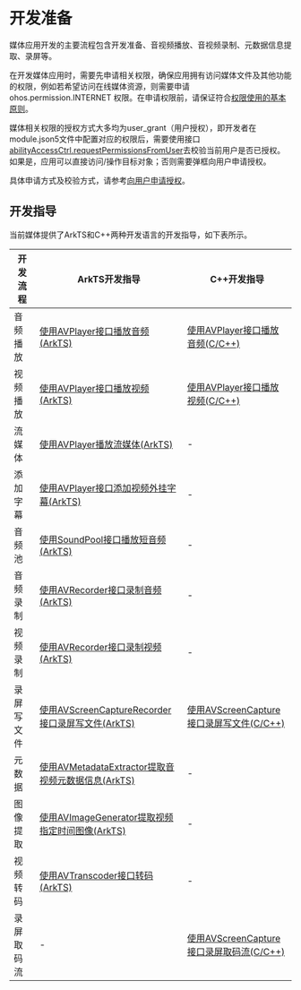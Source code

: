 # 开发准备

媒体应用开发的主要流程包含开发准备、音视频播放、音视频录制、元数据信息提取、录屏等。

在开发媒体应用时，需要先申请相关权限，确保应用拥有访问媒体文件及其他功能的权限，例如若希望访问在线媒体资源，则需要申请 ohos.permission.INTERNET 权限。在申请权限前，请保证符合[权限使用的基本原则](../../security/AccessToken/app-permission-mgmt-overview.md#权限使用的基本原则)。

媒体相关权限的授权方式大多均为user_grant（用户授权），即开发者在module.json5文件中配置对应的权限后，需要使用接口[abilityAccessCtrl.requestPermissionsFromUser](../../reference/apis-ability-kit/js-apis-abilityAccessCtrl.md#requestpermissionsfromuser9)去校验当前用户是否已授权。如果是，应用可以直接访问/操作目标对象；否则需要弹框向用户申请授权。


具体申请方式及校验方式，请参考[向用户申请授权](../../security/AccessToken/request-user-authorization.md)。

## 开发指导

当前媒体提供了ArkTS和C++两种开发语言的开发指导，如下表所示。

| 开发流程     | ArkTS开发指导                                     | C++开发指导                             |
| ------------ | ------------------------------------------------- | --------------------------------------- |
| 音频播放     | [使用AVPlayer接口播放音频(ArkTS)](using-avplayer-for-playback.md) | [使用AVPlayer接口播放音频(C/C++)](using-ndk-avplayer-for-playerback.md) |
| 视频播放     | [使用AVPlayer接口播放视频(ArkTS)](video-playback.md)              | [使用AVPlayer接口播放视频(C/C++)](using-ndk-avplayer-for-video-playerback.md) |
| 流媒体     |  [使用AVPlayer播放流媒体(ArkTS)](streaming-media-playback-development-guide.md)              | - |
| 添加字幕     | [使用AVPlayer接口添加视频外挂字幕(ArkTS)](video-subtitle.md) | -                                    |
| 音频池       | [使用SoundPool接口播放短音频(ArkTS)](using-soundpool-for-playback.md)           | -                                     |
| 音频录制     | [使用AVRecorder接口录制音频(ArkTS)](using-avrecorder-for-recording.md) | -                                     |
| 视频录制     | [使用AVRecorder接口录制视频(ArkTS)](video-recording.md) | -                                     |
| 录屏写文件   | [使用AVScreenCaptureRecorder接口录屏写文件(ArkTS)](using-avscreencapture-ArkTs.md) | [使用AVScreenCapture接口录屏写文件(C/C++)](using-avscreencapture-for-file.md) |
| 元数据       | [使用AVMetadataExtractor提取音视频元数据信息(ArkTS)](avmetadataextractor.md) | -                                     |
| 图像提取     | [使用AVImageGenerator提取视频指定时间图像(ArkTS)](avimagegenerator.md) | -                                     |
| 视频转码     | [使用AVTranscoder接口转码(ArkTS)](using-avtranscoder-for-transcodering.md) | -                                     |
| 录屏取码流   | -                                               | [使用AVScreenCapture接口录屏取码流(C/C++)](using-avscreencapture-for-buffer.md) |



